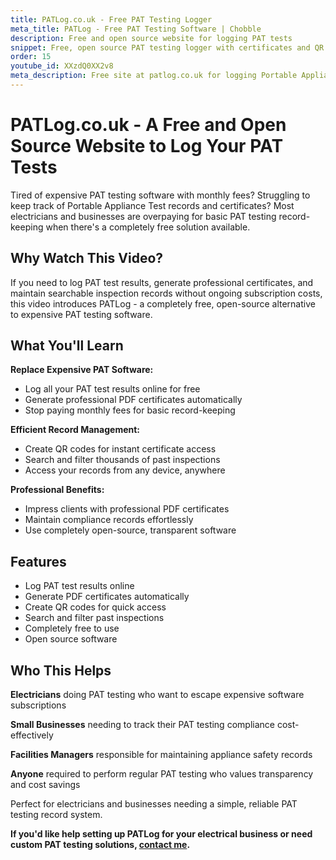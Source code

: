 ```yaml
---
title: PATLog.co.uk - Free PAT Testing Logger
meta_title: PATLog - Free PAT Testing Software | Chobble
description: Free and open source website for logging PAT tests
snippet: Free, open source PAT testing logger with certificates and QR codes
order: 15
youtube_id: XXzdQ0XX2v8
meta_description: Free site at patlog.co.uk for logging Portable Appliance Tests with PDF certificates, QR codes, and search functionality
---
```


# PATLog.co.uk - A Free and Open Source Website to Log Your PAT Tests

Tired of expensive PAT testing software with monthly fees? Struggling to keep track of Portable Appliance Test records and certificates? Most electricians and businesses are overpaying for basic PAT testing record-keeping when there's a completely free solution available.

## Why Watch This Video?

If you need to log PAT test results, generate professional certificates, and maintain searchable inspection records without ongoing subscription costs, this video introduces PATLog - a completely free, open-source alternative to expensive PAT testing software.

## What You'll Learn

**Replace Expensive PAT Software:**
- Log all your PAT test results online for free
- Generate professional PDF certificates automatically
- Stop paying monthly fees for basic record-keeping

**Efficient Record Management:**
- Create QR codes for instant certificate access
- Search and filter thousands of past inspections
- Access your records from any device, anywhere

**Professional Benefits:**
- Impress clients with professional PDF certificates
- Maintain compliance records effortlessly
- Use completely open-source, transparent software

## Features

- Log PAT test results online
- Generate PDF certificates automatically
- Create QR codes for quick access
- Search and filter past inspections
- Completely free to use
- Open source software

## Who This Helps

**Electricians** doing PAT testing who want to escape expensive software subscriptions

**Small Businesses** needing to track their PAT testing compliance cost-effectively

**Facilities Managers** responsible for maintaining appliance safety records

**Anyone** required to perform regular PAT testing who values transparency and cost savings

Perfect for electricians and businesses needing a simple, reliable PAT testing record system.

**If you'd like help setting up PATLog for your electrical business or need custom PAT testing solutions, [contact me](/contact/).**